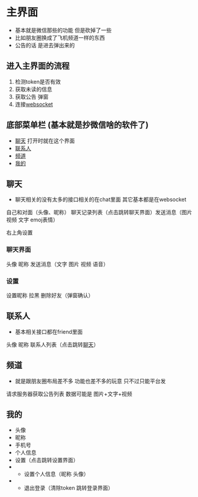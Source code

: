 # 主界面

* 基本就是微信那些的功能 但是砍掉了一些
* 比如朋友圈换成了飞机频道一样的东西
* 公告的话 是进去弹出来的

## 进入主界面的流程
1. 检测token是否有效
2. 获取未读的信息
3. 获取公告 弹窗
4. 连接[websocket](./websocket/MsgConst.go)

## 底部菜单栏 (基本就是抄微信啥的软件了)
* [聊天](#聊天) 打开时就在这个界面 
* [联系人](#联系人)
* [频道](#频道)
* [我的](#我的)
## 聊天
* 聊天相关的没有太多的接口相关的在chat里面 其它基本都是在websocket

自己和对面（头像、昵称） 聊天记录列表（点击跳转聊天界面）发送消息（图片 视频 文字 emoj表情）

右上角设置

### 聊天界面
头像 昵称 发送消息（文字 图片 视频 语音）
### 设置
设置昵称 拉黑 删除好友（弹窗确认）
## 联系人

* 基本相关接口都在friend里面

头像 昵称 联系人列表（点击跳转[聊天](#聊天)）

## 频道

* 就是跟朋友圈布局差不多 功能也差不多的玩意 只不过只能平台发

请求服务器获取公告列表 数据可能是 图片+文字+视频

## 我的

* 头像
* 昵称
* 手机号
* 个人信息
* 设置（点击跳转设置界面）
* * 设置个人信息（昵称 头像）
* * 退出登录（清除token 跳转登录界面）
